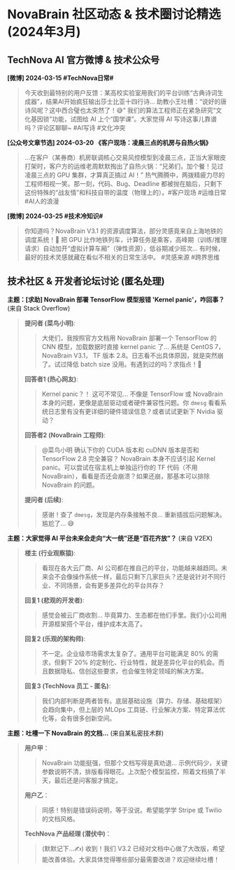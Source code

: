 # NovaBrain 社区动态 & 技术圈讨论精选 (2024年3月)

## TechNova AI 官方微博 & 技术公众号

**[微博] 2024-03-15 #TechNova日常#**
> 今天收到最特别的用户反馈：某高校实验室用我们的平台训练“古典诗词生成器”，结果AI开始疯狂输出莎士比亚十四行诗… 助教小王吐槽：“说好的唐诗风呢？这中西合璧也太突然了！😅” 我们的算法工程师正在紧急研究“文化基因锁”功能，试图给 AI 上个“国学课”。大家觉得 AI 写诗这事儿靠谱吗？评论区聊聊~ #AI写诗 #文化冲突

**[公众号文章节选] 2024-03-20 《客户现场：凌晨三点的机房与自热火锅》**
> ...在客户（某券商）机房联调核心交易风控模型到凌晨三点，正当大家眼皮打架时，客户方的运维老周默默掏出了自热火锅：“兄弟们，加个餐！见过凌晨三点的 GPU 集群，才算真正搞过 AI！” 热气腾腾中，两拨精疲力尽的工程师相视一笑。那一刻，代码、Bug、Deadline 都被抛在脑后，只剩下这份特殊的“战友情”和科技自带的温度（物理上的）。#客户现场 #运维日常 #AI人的浪漫

**[微博] 2024-03-25 #技术冷知识#**
> 你知道吗？NovaBrain V3.1 的资源调度算法，部分灵感竟来自上海地铁的调度系统！🤯 把 GPU 比作地铁列车，计算任务是乘客，高峰期（训练/推理请求）自动加开“虚拟计算车厢”（弹性资源），低谷期减少班次… 有时候，最好的技术灵感就藏在看似不相关的日常生活中。 #灵感来源 #跨界思维

## 技术社区 & 开发者论坛讨论 (匿名处理)

**主题：[求助] NovaBrain 部署 TensorFlow 模型报错 'Kernel panic'，咋回事？** (来自 Stack Overflow)

> **提问者 (菜鸟小明)**:
> > 大佬们，我按照官方文档用 NovaBrain 部署一个 TensorFlow 的 CNN 模型，加载数据时直接 kernel panic 了… 系统是 CentOS 7，NovaBrain V3.1， TF 版本 2.8。日志看不出具体原因，就是突然崩了。试过降低 batch size 没用。有遇到过的吗？求指点！🙏
>
> **回答者1 (热心网友)**:
> > Kernel panic？！ 这可不常见… 不像是 TensorFlow 或 NovaBrain 本身的问题，更像是底层驱动或者硬件兼容性问题。你 `dmesg` 看看系统日志里有没有更详细的硬件错误信息？或者试试更新下 Nvidia 驱动？
>
> **回答者2 (NovaBrain 工程师)**:
> > @菜鸟小明 确认下你的 CUDA 版本和 cuDNN 版本是否和 TensorFlow 2.8 完全兼容？ NovaBrain 本身不应该引起 Kernel panic。可以尝试在宿主机上单独运行你的 TF 代码（不用 NovaBrain），看看是否还会崩溃？如果还崩，那基本可以排除 NovaBrain 的问题。
>
> **提问者 (后续)**:
> > 感谢！查了 `dmesg`，发现是内存条接触不良… 重新插拔后问题解决。尴尬了… 😅

**主题：大家觉得 AI 平台未来会走向“大一统”还是“百花齐放”？** (来自 V2EX)

> **楼主 (行业观察猿)**:
> > 看现在各大云厂商、AI 公司都在推自己的平台，功能越来越趋同。未来会不会像操作系统一样，最后只剩下几家巨头？还是说针对不同行业、不同场景，会有更多差异化的平台共存？
>
> **回复1 (悲观的开发者)**:
> > 感觉会被云厂商收割… 毕竟算力、生态都在他们手里。我们小公司用开源框架搭个平台，维护成本太高了。
>
> **回复2 (乐观的架构师)**:
> > 不一定。企业级市场需求太复杂了。通用平台可能满足 80% 的需求，但剩下 20% 的定制化、行业特性，就是差异化平台的机会。而且数据隐私、信创这些要求，也会催生特定领域的解决方案。
>
> **回复3 (TechNova 员工 - 匿名)**:
> > 我们内部判断是两者皆有。底层基础设施（算力、存储、基础框架）会趋向集中，但上层的 MLOps 工具链、行业解决方案、特定算法优化等，会有很多创新空间。

**主题：吐槽一下 NovaBrain 的文档…** (来自某私密技术群)

> **用户甲**：
> > NovaBrain 功能挺强，但那个文档写得是真劝退… 示例代码少，关键参数说明不清，排版看得眼花。上次配个模型监控，照着文档搞了半天，最后还是问客服才搞定。
>
> **用户乙**：
> > 同感！特别是错误码说明，等于没说。希望能学学 Stripe 或 Twilio 的文档风格。
>
> **TechNova 产品经理 (潜伏中)**：
> > (默默记下…✍️) 收到！我们 V3.2 已经对文档中心做了大改版，希望能改善体验。大家具体觉得哪些部分最需要改进？欢迎继续吐槽！ 